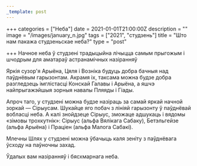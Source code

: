 ```yaml
---
_template: post
---
```




+++
categories = ["Неба"]
date = 2021-01-01T21:00:00Z
description = ""
image = "/images/january_n.jpg"
tags = ["2021", "студзень"]
title = "Што нам пакажа студзеньскае неба?"
type = "post"

+++
Начное неба ў студзені традыцыйна лічыцца самым прыгожым і шчодрым для аматараў астранамічных назіранняў  
  
Яркія сузор'я Арыёна, Цяля і Возніка будуць добра бачныя над паўднёвым гарызонтам. Акрамя іх, таксама можна будзе добра разгледзець імглістасці Конскай Галавы і Арыёна, а яшчэ найпрыгажэйшыя зорныя навалы Пляяды і Гіады.  
  
Апроч таго, у студзені можна будзе назіраць за самай яркай начной зоркай — Сірыусам. Шукайце яго побач з лініяй гарызонту ў паўднёвай вобласці неба. А калі знойдзеце Сірыус, зможаце адшукаць і вядомы «зімовы трохкутнік»: Сірыус (альфа Вялікага Сабаку), Бетэльгейзе (альфа Арыёна) і Праціен (альфа Малога Сабакі).  
  
Млечны Шлях у студзені можна ўбачыць каля зеніту з паўднёвага ўсходу на паўночны захад.  
  
Ўдалых вам назіранняў і бясхмарнага неба.
